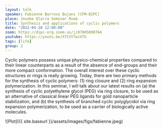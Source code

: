 ```yaml
---
layout: talk
speaker: Fabienne Barroso Bujans (CFM-DIPC)
place: Josebe Olarra Seminar Room
title: Synthesis and applications of cyclic polymers
date: "2022-04-28 12:00:00"
zoom: https://dipc-org.zoom.us/j/87805098764
youtube: https://youtu.be/X7CVY7wzXTU
tags: [life]
group: 2  
---
```

Cyclic polymers possess unique physico-chemical properties compared to their linear counterparts as a result of the absence of end-groups and their more compact conformation. The overall interest over these cyclic structures or rings is really growing. Today, there are two primary methods for the synthesis of cyclic polymers: (1) ring closure and (2) ring expansion polymerization. In this seminar, I will talk about our latest results on (a) the synthesis of cyclic polyethylene glycol (PEG) via ring closure, to be used as an alternative of classical linear PEG ligands for gold nanoparticle stabilization, and (b) the synthesis of branched cyclic polyglycidol via ring expansion polymerization, to be used as a carrier of biologically active molecules.

![Plot]({{ site.baseurl }}/assets/images/figs/fabienne.jpeg)
